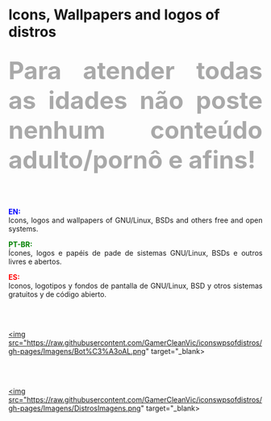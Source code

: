 # Icons, Wallpapers and logos of distros 

<!DOCTYPE html>
<html>
<head>
<meta charset="utf-8" />
<!--<title></title>-->
</head>
<body>
<h2 align=justify><font color=DarkGrey size=14><strong>Para atender todas as idades não poste nenhum conteúdo adulto/pornô e afins!</strong></font></h2><br /><br />

<!--<h1>Icons, WPs, and logos of distros</h1><br />-->
<p align=justify>
<font color=blue><b>EN:</b></font><br />
Icons, logos and wallpapers of GNU/Linux, BSDs and others free and open systems.
</p>

<p align=justify>
<font color=green><b>PT-BR:</b></font><br />
Ícones, logos e papéis de pade de sistemas GNU/Linux, BSDs e outros livres e abertos.
</p>

<p align=justify>
<font color=red><b>ES:</b></font><br />
Iconos, logotipos y fondos de pantalla de GNU/Linux, BSD y otros sistemas gratuitos y de código abierto.
</p><br /><br />


<a href="https://acessolinux.com/regras-contrato-sobre/" target="_blank"><img src="https://raw.githubusercontent.com/GamerCleanVic/iconswpsofdistros/gh-pages/Imagens/Bot%C3%A3oAL.png" target="_blank></a></p><br /><br />

<a href="https://gamercleanvic.github.io/iconswpsofdistros/" target="_blank"><img src="https://raw.githubusercontent.com/GamerCleanVic/iconswpsofdistros/gh-pages/Imagens/DistrosImagens.png" target="_blank></a>
</body>
</html>
